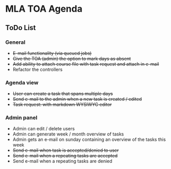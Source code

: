 # MLA TOA Agenda

## ToDo List

### General
* ~~E-mail functionality (via queued jobs)~~
* ~~Give the TOA (admin) the option to mark days as absent~~
* ~~Add ability to attach course file with task request and attach in e-mail~~
* Refactor the controllers

### Agenda view
* ~~User can create a task that spans multiple days~~
* ~~Send e-mail to the admin when a new task is created / edited~~
* ~~Task request: with markdown WYSIWYG editor~~

### Admin panel
* Admin can edit / delete users
* Admin can generate week / month overview of tasks
* Admin gets an e-mail on sunday containing an overview of the tasks this week
* ~~Send e-mail when task is accepted/denied to user~~
* ~~Send e-mail when a repeating tasks are accepted~~
* Send e-mail when a repeating tasks are denied
